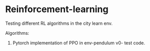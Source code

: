 # Reinforcement-learning
Testing different RL algorithms in the city learn env.

Algorithms:
1) Pytorch implementation of PPO in env-pendulum v0- test code.
